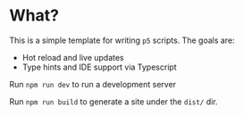 # What?

This is a simple template for writing `p5` scripts. The goals are:

- Hot reload and live updates
- Type hints and IDE support via Typescript

Run `npm run dev` to run a development server

Run `npm run build` to generate a site under the `dist/` dir.
